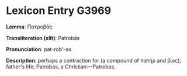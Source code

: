 # Lexicon Entry G3969

**Lemma**: Πατροβᾶς

**Transliteration (xlit)**: Patrobâs

**Pronunciation**: pat-rob'-as

**Description**:
perhaps a contraction for  (a compound of πατήρ and βίος); father's life; Patrobas, a Christian:--Patrobas.

